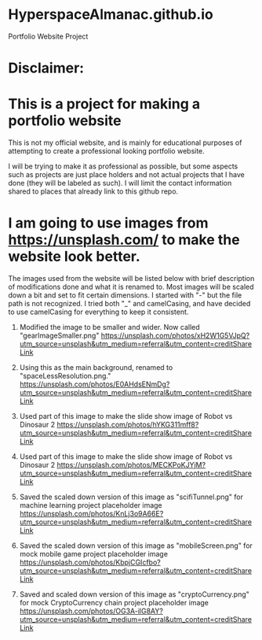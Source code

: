 # HyperspaceAlmanac.github.io
Portfolio Website Project

# Disclaimer:
# This is a project for making a portfolio website
This is not my official website, and is mainly for educational purposes of attempting to create
a professional looking portfolio website.

I will be trying to make it as professional as possible, but some aspects such as projects are
just place holders and not actual projects that I have done (they will be labeled as such).
I will limit the contact information shared to places that already link to this github repo.

# I am going to use images from https://unsplash.com/ to make the website look better.
The images used from the website will be listed below with brief description of modifications done and what it is renamed to.
Most images will be scaled down a bit and set to fit certain dimensions.
I started with "-" but the file path is not recognized. I tried both "_" and camelCasing, and have decided to use
camelCasing for everything to keep it consistent.

1. Modified the image to be smaller and wider. Now called "gearImageSmaller.png"
https://unsplash.com/photos/xH2W1G5VJpQ?utm_source=unsplash&utm_medium=referral&utm_content=creditShareLink

2. Using this as the main background, renamed to "spaceLessResolution.png."
https://unsplash.com/photos/E0AHdsENmDg?utm_source=unsplash&utm_medium=referral&utm_content=creditShareLink

3. Used part of this image to make the slide show image of Robot vs Dinosaur 2
https://unsplash.com/photos/hYKG311mff8?utm_source=unsplash&utm_medium=referral&utm_content=creditShareLink

4. Used part of this image to make the slide show image of Robot vs Dinosaur 2
https://unsplash.com/photos/MECKPoKJYjM?utm_source=unsplash&utm_medium=referral&utm_content=creditShareLink

5. Saved the scaled down version of this image as "scifiTunnel.png" for machine learning project placeholder image
https://unsplash.com/photos/KnLj3o9A66E?utm_source=unsplash&utm_medium=referral&utm_content=creditShareLink

6. Saved the scaled down version of this image as "mobileScreen.png" for mock mobile game project placeholder image
https://unsplash.com/photos/KbpjCGIcfbo?utm_source=unsplash&utm_medium=referral&utm_content=creditShareLink

7. Saved and scaled down version of this image as "cryptoCurrency.png" for mock CryptoCurrency chain project placeholder image
https://unsplash.com/photos/OG3A-ilG8AY?utm_source=unsplash&utm_medium=referral&utm_content=creditShareLink
